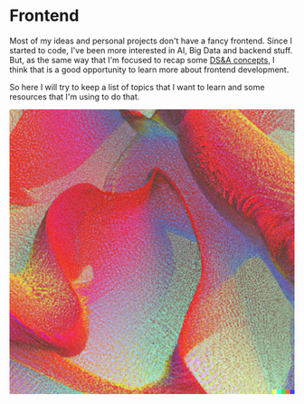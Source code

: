 # Frontend

Most of my ideas and personal projects don't have a fancy frontend. Since I started to code, I've been more interested in AI, Big Data and backend stuff. But, as the same way that I'm focused to recap some [DS&A concepts](../dsa/), I think that is a good opportunity to learn more about frontend development.

So here I will try to keep a list of topics that I want to learn and some resources that I'm using to do that.

![frontend](./frontend.png)
